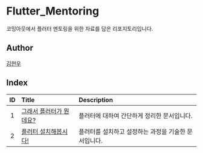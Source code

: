 # Flutter_Mentoring

코밍아웃에서 플러터 멘토링을 위한 자료를 담은 리포지토리입니다.

## Author

[김현우](https://github.com/Coalery)

## Index

|ID|Title|Description|
|:---:|:---|:---|
|1|[그래서 플러터가 뭔데요?](./001/README.md)|플러터에 대하여 간단하게 정리한 문서입니다.|
|2|[플러터 설치해봅시다!](./002/README.md)|플러터를 설치하고 설정하는 과정을 기술한 문서입니다.|
